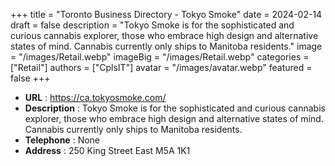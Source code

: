 +++
title = "Toronto Business Directory - Tokyo Smoke"
date = 2024-02-14
draft = false
description = "Tokyo Smoke is for the sophisticated and curious cannabis explorer, those who embrace high design and alternative states of mind. Cannabis currently only ships to Manitoba residents."
image = "/images/Retail.webp"
imageBig = "/images/Retail.webp"
categories = ["Retail"]
authors = ["CplsIT"]
avatar = "/images/avatar.webp"
featured = false
+++


* **URL** :  https://ca.tokyosmoke.com/
* **Description** : Tokyo Smoke is for the sophisticated and curious cannabis explorer, those who embrace high design and alternative states of mind. Cannabis currently only ships to Manitoba residents.
* **Telephone** : None
* **Address** : 250 King Street East M5A 1K1